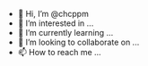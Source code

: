 - 👋 Hi, I’m @chcppm
- 👀 I’m interested in ...
- 🌱 I’m currently learning ...
- 💞️ I’m looking to collaborate on ...
- 📫 How to reach me ...

<!---
chcppm/chcppm is a ✨ special ✨ repository because its `README.md` (this file) appears on your GitHub profile.
You can click the Preview link to take a look at your changes.
--->
